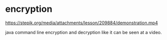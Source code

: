 # encryption

https://stepik.org/media/attachments/lesson/209884/demonstration.mp4


java command line encryption and decryption like it can be seen at a video.


